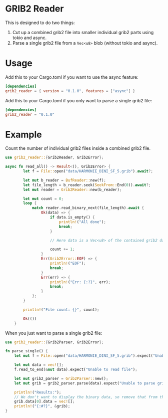 # GRIB2 Reader
This is designed to do two things:

 1. Cut up a combined grib2 file into smaller individual grib2 parts using tokio and async.
 2. Parse a single grib2 file from a `Vec<u8>` blob (without tokio and async).

# Usage
Add this to your Cargo.toml if you want to use the async feature:

```toml
[dependencies]
grib2_reader = { version = "0.1.0", features = ["async"] }
```

Add this to your Cargo.toml if you only want to parse a single grib2 file:

```toml
[dependencies]
grib2_reader = "0.1.0"
```

# Example
Count the number of individual grib2 files inside a combined grib2 file.
```rust
use grib2_reader::{Grib2Reader, Grib2Error};

async fn read_all() -> Result<(), Grib2Error> {
        let f = File::open("data/HARMONIE_DINI_SF_5.grib").await?;

        let mut b_reader = BufReader::new(f);
        let file_length = b_reader.seek(SeekFrom::End(0)).await?;
        let mut reader = Grib2Reader::new(b_reader);

        let mut count = 0;
        loop {
            match reader.read_binary_next(file_length).await {
                Ok(data) => {
                    if data.is_empty() {
                        println!("All done");
                        break;
                    }

                    // Here data is a Vec<u8> of the contained grib2 data

                    count += 1;
                }
                Err(Grib2Error::EOF) => {
                    println!("EOF");
                    break;
                }
                Err(err) => {
                    println!("Err: {:?}", err);
                    break;
                }
            };
        }

        println!("File count: {}", count);

        Ok(())
    }
```
When you just want to parse a single grib2 file:
```rust
use grib2_reader::{Grib2Parser, Grib2Error};

fn parse_single() {
    let mut f = File::open("data/HARMONIE_DINI_SF_5.grib").expect("Unable to open file");

    let mut data = vec![];
    f.read_to_end(&mut data).expect("Unable to read file");

    let mut grib2_parser = Grib2Parser::new();
    let mut grib = grib2_parser.parse(data).expect("Unable to parse grib2 file");

    println!("Results:");
    // We don't want to display the binary data, so remove that from the output
    grib.data[0].data = vec![];
    println!("{:#?}", &grib);
}
```